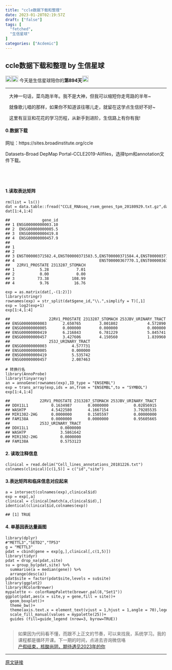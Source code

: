 ```yaml
---
title: "ccle数据下载和整理"
date: 2023-01-28T02:19:57Z
draft: ["false"]
tags: [
  "fetched",
  "生信星球"
]
categories: ["Acdemic"]
---
```

ccle数据下载和整理 by 生信星球
------
<div><section data-mpa-powered-by="yiban.io"><img data-ratio="1" data-type="png" data-w="20" width="20px" data-src="https://mmbiz.qpic.cn/mmbiz_png/8oKPbJgbBHrDic8XGmJ0b7oibVJajb0emLBHSvuibGG49ooBgtaAibE3TNJ00iaHviaMtdIKQJfCwtUfuHicDImtSfIxg/640?wx_fmt=png" src="https://mmbiz.qpic.cn/mmbiz_png/8oKPbJgbBHrDic8XGmJ0b7oibVJajb0emLBHSvuibGG49ooBgtaAibE3TNJ00iaHviaMtdIKQJfCwtUfuHicDImtSfIxg/640?wx_fmt=png"><img data-ratio="1" data-type="png" data-w="20" width="20px" data-src="https://mmbiz.qpic.cn/mmbiz_png/8oKPbJgbBHrDic8XGmJ0b7oibVJajb0emLPukRHCbicy4pNKeEv9qd7aWSfsx7roib2od3xPrRPicw3a0kbn0uQ6JmQ/640?wx_fmt=png" src="https://mmbiz.qpic.cn/mmbiz_png/8oKPbJgbBHrDic8XGmJ0b7oibVJajb0emLPukRHCbicy4pNKeEv9qd7aWSfsx7roib2od3xPrRPicw3a0kbn0uQ6JmQ/640?wx_fmt=png"><span> 今天是生信星球陪你的<span><strong>第894天</strong></span></span><img data-ratio="1" data-type="png" data-w="20" width="20px" data-src="https://mmbiz.qpic.cn/mmbiz_png/8oKPbJgbBHrDic8XGmJ0b7oibVJajb0emLBHSvuibGG49ooBgtaAibE3TNJ00iaHviaMtdIKQJfCwtUfuHicDImtSfIxg/640?wx_fmt=png" src="https://mmbiz.qpic.cn/mmbiz_png/8oKPbJgbBHrDic8XGmJ0b7oibVJajb0emLBHSvuibGG49ooBgtaAibE3TNJ00iaHviaMtdIKQJfCwtUfuHicDImtSfIxg/640?wx_fmt=png"></section><hr><p><span><span>   </span><span>大神一句话，菜鸟跑半年。我不是大神，但我可以缩短你走弯路的半年~</span></span></p><p><span>   就像歌儿唱的那样，如果你不知道该往哪儿走，就留在这学点生信好不好~</span></p><p><span>   这里有豆豆和花花的学习历程，从新手到进阶，生信路上有你有我!</span></p><section><h4><span>0.数据下载</span></h4><p>网址：https://sites.broadinstitute.org/ccle</p><p>Datasets-Broad DepMap Portal-CCLE2019-Allfiles，选择tpm和annotation文件下载。</p><figure><img data-ratio="0.6725806451612903" data-src="https://mmbiz.qpic.cn/mmbiz_png/8oKPbJgbBHpPR20KM8P3DXW9IlCYwvS1KZ8QY8P3wib5sVJpYzHVwDG3UBE2h3n7ujJWJ1AmiaB0nic1swicvZW2eA/640?wx_fmt=png" data-type="png" data-w="1240" title="" src="https://mmbiz.qpic.cn/mmbiz_png/8oKPbJgbBHpPR20KM8P3DXW9IlCYwvS1KZ8QY8P3wib5sVJpYzHVwDG3UBE2h3n7ujJWJ1AmiaB0nic1swicvZW2eA/640?wx_fmt=png"></figure><figure><img data-ratio="0.6943548387096774" data-src="https://mmbiz.qpic.cn/mmbiz_png/8oKPbJgbBHpPR20KM8P3DXW9IlCYwvS10Z62TrdN4ry5UwkVs6MxWQHmicjiaibondU57cYdsgTxLRKcAa3E3eT5A/640?wx_fmt=png" data-type="png" data-w="1240" title="" src="https://mmbiz.qpic.cn/mmbiz_png/8oKPbJgbBHpPR20KM8P3DXW9IlCYwvS10Z62TrdN4ry5UwkVs6MxWQHmicjiaibondU57cYdsgTxLRKcAa3E3eT5A/640?wx_fmt=png"></figure><figure><img data-ratio="0.4588709677419355" data-src="https://mmbiz.qpic.cn/mmbiz_png/8oKPbJgbBHpPR20KM8P3DXW9IlCYwvS1X5p8eVic2eBMsjS7gLn0RG7YRuAdGTaD2aibraIiajre4AFX2MCHpvjeQ/640?wx_fmt=png" data-type="png" data-w="1240" title="" src="https://mmbiz.qpic.cn/mmbiz_png/8oKPbJgbBHpPR20KM8P3DXW9IlCYwvS1X5p8eVic2eBMsjS7gLn0RG7YRuAdGTaD2aibraIiajre4AFX2MCHpvjeQ/640?wx_fmt=png"></figure><figure><img data-ratio="0.49838709677419357" data-src="https://mmbiz.qpic.cn/mmbiz_png/8oKPbJgbBHpPR20KM8P3DXW9IlCYwvS1rNkwOIibkhFUbaGBBRMYibDaj2emX0fVTPkURcJYwsPukmRNRpAV9sPA/640?wx_fmt=png" data-type="png" data-w="1240" title="" src="https://mmbiz.qpic.cn/mmbiz_png/8oKPbJgbBHpPR20KM8P3DXW9IlCYwvS1rNkwOIibkhFUbaGBBRMYibDaj2emX0fVTPkURcJYwsPukmRNRpAV9sPA/640?wx_fmt=png"></figure><h4><span>1.读取表达矩阵</span></h4><pre><code>rm(list = ls())<br>dat = data.table::fread(<span>"CCLE_RNAseq_rsem_genes_tpm_20180929.txt.gz"</span>,data.table = F)<br><span>dat[1:4,1:4]</span><br></code></pre><pre><code><span>#</span><span><span>#              gene_id</span></span><br><span>#</span><span><span># 1 ENSG00000000003.10</span></span><br><span>#</span><span><span># 2  ENSG00000000005.5</span></span><br><span>#</span><span><span># 3  ENSG00000000419.8</span></span><br><span>#</span><span><span># 4  ENSG00000000457.9</span></span><br><span>#</span><span><span>#                                                                                                                  transcript_ids</span></span><br><span>#</span><span><span># 1                                                                         ENST00000373020.4,ENST00000494424.1,ENST00000496771.1</span></span><br><span>#</span><span><span># 2                                                                                           ENST00000373031.4,ENST00000485971.1</span></span><br><span>#</span><span><span># 3 ENST00000371582.4,ENST00000371583.5,ENST00000371584.4,ENST00000371588.5,ENST00000413082.1,ENST00000466152.1,ENST00000494752.1</span></span><br><span>#</span><span><span># 4                                     ENST00000367770.1,ENST00000367771.6,ENST00000367772.4,ENST00000423670.1,ENST00000470238.1</span></span><br><span>#</span><span><span>#   22RV1_PROSTATE 2313287_STOMACH</span></span><br><span>#</span><span><span># 1           5.28            7.01</span></span><br><span>#</span><span><span># 2           0.00            0.00</span></span><br><span>#</span><span><span># 3          73.38          108.99</span></span><br><span>#</span><span><span># 4           9.76           16.76</span></span><br><br>exp = as.matrix(dat[,-(1:2)])<br>library(stringr)<br>rownames(exp) = str_split(dat$gene_id,"\\.",simplify = T)[,1]<br>exp = log2(exp+1)<br>exp[1:4,1:4]<br><span><br>#</span><span><span>#                 22RV1_PROSTATE 2313287_STOMACH 253JBV_URINARY_TRACT</span></span><br><span>#</span><span><span># ENSG00000000003       2.650765        3.001802             4.572890</span></span><br><span>#</span><span><span># ENSG00000000005       0.000000        0.000000             0.000000</span></span><br><span>#</span><span><span># ENSG00000000419       6.216843        6.781229             5.845741</span></span><br><span>#</span><span><span># ENSG00000000457       3.427606        4.150560             1.839960</span></span><br><span>#</span><span><span>#                 253J_URINARY_TRACT</span></span><br><span>#</span><span><span># ENSG00000000003           4.577731</span></span><br><span>#</span><span><span># ENSG00000000005           0.000000</span></span><br><span>#</span><span><span># ENSG00000000419           5.535742</span></span><br><span>#</span><span><span># ENSG00000000457           2.087463</span></span><br><span><br>#</span><span> 转换行名</span><br>library(AnnoProbe)<br>library(tinyarray)<br>an = annoGene(rownames(exp),ID_type = "ENSEMBL")<br>exp = trans_array(exp,ids = an,from = "ENSEMBL",to = "SYMBOL")<br>exp[1:4,1:4]<br><span><br>#</span><span><span>#             22RV1_PROSTATE 2313287_STOMACH 253JBV_URINARY_TRACT</span></span><br><span>#</span><span><span># DDX11L1          0.1634987       0.0000000           0.02856915</span></span><br><span>#</span><span><span># WASH7P           4.5422580       4.1667154           3.79285535</span></span><br><span>#</span><span><span># MIR1302-2HG      0.0000000       0.1505597           0.00000000</span></span><br><span>#</span><span><span># FAM138A          0.0000000       0.0000000           0.95605665</span></span><br><span>#</span><span><span>#             253J_URINARY_TRACT</span></span><br><span>#</span><span><span># DDX11L1              0.0000000</span></span><br><span>#</span><span><span># WASH7P               3.5861642</span></span><br><span>#</span><span><span># MIR1302-2HG          0.0000000</span></span><br><span>#</span><span><span># FAM138A              0.5753123</span></span><br></code></pre><h4><span>2. 读取注释信息</span></h4><pre><code>clinical = read.delim(<span>"Cell_lines_annotations_20181226.txt"</span>)<br>colnames(clinical)[c(1,5)] = c(<span>"id"</span>,<span>"site"</span>)<br></code></pre><h4><span>3.表达矩阵和临床信息对应起来</span></h4><pre><code>a = intersect(colnames(<span>exp</span>),clinical$id)<br><span>exp</span> = <span>exp</span>[,a]<br>clinical = clinical[match(a,clinical$id),]<br>identical(clinical$id,colnames(<span>exp</span>))<br><br><span>## [1] TRUE</span><br></code></pre><h4><span>4. 单基因表达量画图</span></h4><pre><code>library(dplyr)<br><span>#"METTL3","SETD2","TP53"</span><br>g = <span>"METTL3"</span><br>pdat = cbind(gene = exp[g,],clinical[,c(1,5)])<br>library(tidyr)<br>pdat = drop_na(pdat,site)<br>su = group_by(pdat,site) %&gt;% <br>  summarise(a = median(gene)) %&gt;% <br>  arrange(desc(a))<br>pdat$site = factor(pdat$site,levels = su$site)<br>library(ggplot2)<br>library(RColorBrewer)<br>mypalette &lt;- colorRampPalette(brewer.pal(8,<span>"Set1"</span>))<br>ggplot(pdat,aes(x = site,y = gene,fill = site))+<br>  geom_boxplot()+<br>  theme_bw()+<br>  theme(axis.text.x = element_text(vjust = 1,hjust = 1,angle = 70),legend.position = <span>"bottom"</span>)+<br>  scale_fill_manual(values = mypalette(25))+<br>  guides (fill=guide_legend (nrow=3, byrow=TRUE))<br></code></pre><figure><img data-ratio="0.714516129032258" data-src="https://mmbiz.qpic.cn/mmbiz_png/8oKPbJgbBHpPR20KM8P3DXW9IlCYwvS1xu7QOAv0zcDHibibLCFFEqvK84EpowKCpTmrCK8l909sVRpdEKpchbDw/640?wx_fmt=png" data-type="png" data-w="1240" title="" src="https://mmbiz.qpic.cn/mmbiz_png/8oKPbJgbBHpPR20KM8P3DXW9IlCYwvS1xu7QOAv0zcDHibibLCFFEqvK84EpowKCpTmrCK8l909sVRpdEKpchbDw/640?wx_fmt=png"></figure></section><section><blockquote><section><span>如果因为代码看不懂，而跟不上正文的节奏，可以来找我，系统学习。我的</span><span>课程都是循环开课。</span><span>下一期的时间，点进去咨询微信咯</span><br></section><section><a target="_blank" href="http://mp.weixin.qq.com/s?__biz=MzU4NjU4ODQ2MQ==&amp;mid=2247492627&amp;idx=1&amp;sn=614671537676eece45244aa1cbe94b15&amp;chksm=fdfbac51ca8c25475c71ed3b7b3506391a8d08149acfd62d0666193e382b33634382bef4f80d&amp;scene=21#wechat_redirect" textvalue="产假结束，核酸尚阴，期待遇见2023年的你" linktype="text" imgurl="" imgdata="null" data-itemshowtype="11" tab="innerlink" data-linktype="2">产假结束，核酸尚阴，期待遇见2023年的你</a><br></section></blockquote></section><p><mp-style-type data-value="3"></mp-style-type></p></div>  
<hr>
<a href="https://mp.weixin.qq.com/s/15T9VKcji9lO1RnyWaae2A",target="_blank" rel="noopener noreferrer">原文链接</a>
